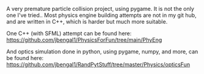 A very premature particle collision project, using pygame. It is not the only one I've tried..
Most physics engine building attempts are not in my git hub, and are written in C++, which is harder but much more suitable. 

One C++ (with SFML) attempt can be found here:
https://github.com/jbengal1/PhysicsForFun/tree/main/PhyEng

And optics simulation done in python, using pygame, numpy, and more, can be found here:
https://github.com/jbengal1/RandPytStuff/tree/master/Physics/opticsFun

